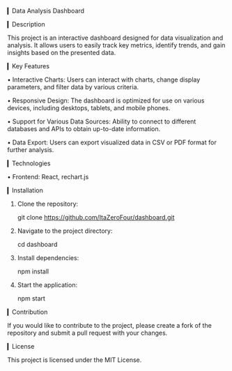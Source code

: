 ▎Data Analysis Dashboard

▎Description

This project is an interactive dashboard designed for data visualization and analysis. It allows users to easily track key metrics, identify trends, and gain insights based on the presented data.

▎Key Features

• Interactive Charts: Users can interact with charts, change display parameters, and filter data by various criteria.

• Responsive Design: The dashboard is optimized for use on various devices, including desktops, tablets, and mobile phones.

• Support for Various Data Sources: Ability to connect to different databases and APIs to obtain up-to-date information.

• Data Export: Users can export visualized data in CSV or PDF format for further analysis.

▎Technologies

• Frontend: React, rechart.js

▎Installation

1. Clone the repository:
   
   git clone https://github.com/ItaZeroFour/dashboard.git
   

2. Navigate to the project directory:
   
   cd dashboard
   

3. Install dependencies:
   
   npm install
   

4. Start the application:
   
   npm start
   

▎Contribution

If you would like to contribute to the project, please create a fork of the repository and submit a pull request with your changes.

▎License

This project is licensed under the MIT License.